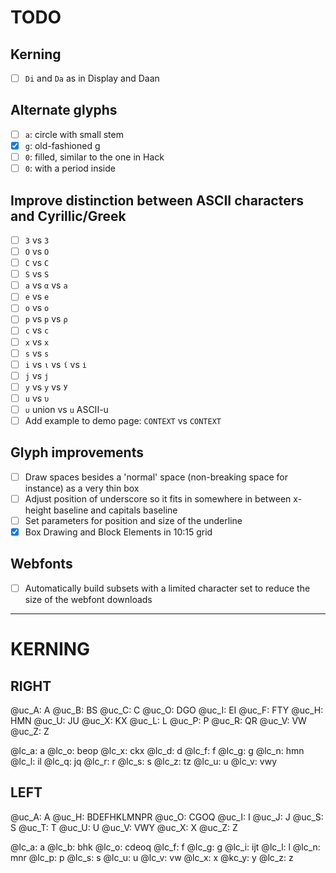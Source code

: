 # TODO

## Kerning

- [ ] `Di` and `Da` as in Display and Daan

## Alternate glyphs

- [ ] `a`: circle with small stem
- [x] `g`: old-fashioned g
- [ ] `0`: filled, similar to the one in Hack
- [ ] `0`: with a period inside

## Improve distinction between ASCII characters and Cyrillic/Greek

- [ ] `3` vs `З`
- [ ] `O` vs `О`
- [ ] `C` vs `С`
- [ ] `S` vs `Ѕ`
- [ ] `a` vs `α` vs `а`
- [ ] `e` vs `е`
- [ ] `o` vs `о`
- [ ] `p` vs `р` vs `ρ`
- [ ] `c` vs `с`
- [ ] `x` vs `х`
- [ ] `s` vs `ѕ`
- [ ] `i` vs `ι` vs `ί` vs `і`
- [ ] `j` vs `ј`
- [ ] `y` vs `у` vs `У`
- [ ] `u` vs `υ`
- [ ] `∪` union vs `u` ASCII-u
- [ ] Add example to demo page: `CONTEXT` vs `СОΝТЕХТ`

## Glyph improvements

- [ ] Draw spaces besides a 'normal' space (non-breaking space for instance) as a very thin box
- [ ] Adjust position of underscore so it fits in somewhere in between x-height baseline and capitals baseline
- [ ] Set parameters for position and size of the underline
- [x] Box Drawing and Block Elements in 10:15 grid

## Webfonts

- [ ] Automatically build subsets with a limited character set to reduce the size of the webfont downloads

-----

# KERNING

## RIGHT

@uc_A: A
@uc_B: BS
@uc_C: C
@uc_O: DGO
@uc_I: EI
@uc_F: FTY
@uc_H: HMN
@uc_U: JU
@uc_X: KX
@uc_L: L
@uc_P: P
@uc_R: QR
@uc_V: VW
@uc_Z: Z

@lc_a: a
@lc_o: beop
@lc_x: ckx
@lc_d: d
@lc_f: f
@lc_g: g
@lc_n: hmn
@lc_l: il
@lc_q: jq
@lc_r: r
@lc_s: s
@lc_z: tz
@lc_u: u
@lc_v: vwy

## LEFT

@uc_A: A
@uc_H: BDEFHKLMNPR
@uc_O: CGOQ
@uc_I: I
@uc_J: J
@uc_S: S
@uc_T: T
@uc_U: U
@uc_V: VWY
@uc_X: X
@uc_Z: Z

@lc_a: a
@lc_b: bhk
@lc_o: cdeoq
@lc_f: f
@lc_g: g
@lc_i: ijt
@lc_l: l
@lc_n: mnr
@lc_p: p
@lc_s: s
@lc_u: u
@lc_v: vw
@lc_x: x
@kc_y: y
@lc_z: z
